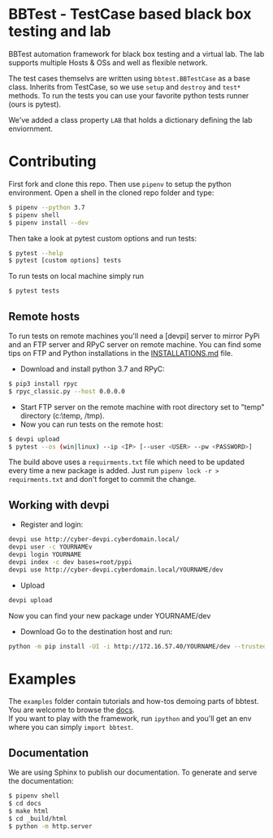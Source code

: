 BBTest - TestCase based black box testing and lab
=================================================

BBTest automation framework for black box testing and a virtual lab. The lab supports multiple Hosts & OSs and well as flexible network. 

The test cases themselvs are written using `bbtest.BBTestCase` as a base class.  Inherits from TestCase, so we use `setup` and `destroy` and `test*` methods.
To run the tests you can use your favorite python tests runner (ours is pytest).

We've added a class property `LAB` that holds a dictionary defining the lab enviornment.

# Contributing

First fork and clone this repo.  Then use `pipenv` to setup the python environment.
Open a shell in the cloned repo folder and type:

```bash
$ pipenv --python 3.7
$ pipenv shell
$ pipenv install --dev
```
Then take a look at pytest custom options and run tests: 
```bash
$ pytest --help
$ pytest [custom options] tests
```
To run tests on local machine simply run
```bash
$ pytest tests
```
## Remote hosts
To run tests on remote machines you'll need a [devpi] server to mirror PyPi
and an FTP server and RPyC server on remote machine. You can find some tips on FTP and Python installations in the
[INSTALLATIONS.md](installations/README.md) file. 

- Download and install python 3.7 and RPyC:
```bash
$ pip3 install rpyc
$ rpyc_classic.py --host 0.0.0.0
```
- Start FTP server on the remote machine with root directory set to "temp" directory (c:\temp, /tmp).
- Now you can run tests on the remote host:

```bash
$ devpi upload
$ pytest --os (win|linux) --ip <IP> [--user <USER> --pw <PASSWORD>]
```

The build above uses a `requirments.txt` file which need to be updated every
time a new package is added. Just run `pipenv lock -r > requirments.txt` and 
don't forget to commit the change.

## Working with devpi
- Register and login:
```bash
devpi use http://cyber-devpi.cyberdomain.local/
devpi user -c YOURNAMEv
devpi login YOURNAME
devpi index -c dev bases=root/pypi
devpi use http://cyber-devpi.cyberdomain.local/YOURNAME/dev
```
- Upload
```bash
devpi upload
```
Now you can find your new package under YOURNAME/dev
- Download
Go to the destination host and run:
```bash
python -m pip install -UI -i http://172.16.57.40/YOURNAME/dev --trusted-host 172.16.57.40 bbtest
```

# Examples
The `examples` folder  contain tutorials and how-tos demoing parts of bbtest. You are 
welcome to browse the
[docs](https://daonb.github.io/bbtest/build/html/examples.html).  
If you want to play with the framework,  run `ipython` and you'll get an env 
where you can simply `import bbtest`.

Documentation
-------------

We are using Sphinx to publish our documentation. To generate and serve the documentation:

```bash
$ pipenv shell
$ cd docs
$ make html
$ cd _build/html
$ python -m http.server
```
